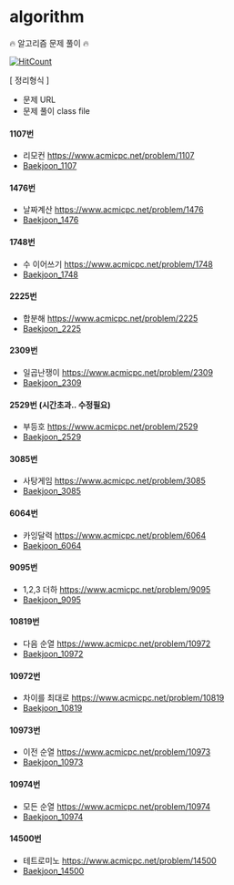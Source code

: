 # algorithm
:fire: 알고리즘 문제 풀이 :fire:

[![HitCount](http://hits.dwyl.io/sksggg123/algorithm.svg)](http://hits.dwyl.io/sksggg123/algorithm)

[ 정리형식 ]
- 문제 URL
- 문제 풀이 class file

#### 1107번  
- 리모컨 https://www.acmicpc.net/problem/1107
- [Baekjoon_1107](https://github.com/sksggg123/algorithm/blob/master/src/main/java/algorithm/Baekjoon_1107.java)

#### 1476번  
- 날짜계산 https://www.acmicpc.net/problem/1476
- [Baekjoon_1476](https://github.com/sksggg123/algorithm/blob/master/src/main/java/algorithm/Baekjoon_1476.java)

#### 1748번  
- 수 이어쓰기 https://www.acmicpc.net/problem/1748
- [Baekjoon_1748](https://github.com/sksggg123/algorithm/blob/master/src/main/java/algorithm/Baekjoon_1748.java)

#### 2225번  
- 합분해 https://www.acmicpc.net/problem/2225
- [Baekjoon_2225](https://github.com/sksggg123/algorithm/blob/master/src/main/java/algorithm/Baekjoon_2225.java)

#### 2309번  
- 일곱난쟁이 https://www.acmicpc.net/problem/2309
- [Baekjoon_2309](https://github.com/sksggg123/algorithm/blob/master/src/main/java/algorithm/Baekjoon_2309.java)

#### 2529번 (시간초과.. 수정필요)  
- 부등호 https://www.acmicpc.net/problem/2529
- [Baekjoon_2529](https://github.com/sksggg123/algorithm/blob/master/src/main/java/algorithm/Baekjoon_2529.java)

#### 3085번  
- 사탕게임 https://www.acmicpc.net/problem/3085
- [Baekjoon_3085](https://github.com/sksggg123/algorithm/blob/master/src/main/java/algorithm/Baekjoon_3085.java)

#### 6064번  
- 카잉달력 https://www.acmicpc.net/problem/6064
- [Baekjoon_6064](https://github.com/sksggg123/algorithm/blob/master/src/main/java/algorithm/Baekjoon_6064.java)

#### 9095번  
- 1,2,3 더하 https://www.acmicpc.net/problem/9095
- [Baekjoon_9095](https://github.com/sksggg123/algorithm/blob/master/src/main/java/algorithm/Baekjoon_9095.java)

#### 10819번
- 다음 순열 https://www.acmicpc.net/problem/10972
- [Baekjoon_10972](https://github.com/sksggg123/algorithm/blob/master/src/main/java/algorithm/Baekjoon_10972.java)

#### 10972번
- 차이를 최대로 https://www.acmicpc.net/problem/10819
- [Baekjoon_10819](https://github.com/sksggg123/algorithm/blob/master/src/main/java/algorithm/Baekjoon_10819.java)

#### 10973번
- 이전 순열 https://www.acmicpc.net/problem/10973
- [Baekjoon_10973](https://github.com/sksggg123/algorithm/blob/master/src/main/java/algorithm/Baekjoon_10973.java)

#### 10974번
- 모든 순열 https://www.acmicpc.net/problem/10974
- [Baekjoon_10974](https://github.com/sksggg123/algorithm/blob/master/src/main/java/algorithm/Baekjoon_10974.java)

#### 14500번  
- 테트로미노 https://www.acmicpc.net/problem/14500
- [Baekjoon_14500](https://github.com/sksggg123/algorithm/blob/master/src/main/java/algorithm/Baekjoon_14500.java)


